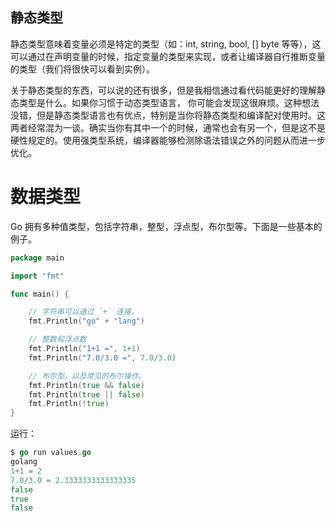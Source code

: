 

## 静态类型

静态类型意味着变量必须是特定的类型（如：int, string, bool, \[] byte 等等），这可以通过在声明变量的时候，指定变量的类型来实现，或者让编译器自行推断变量的类型（我们将很快可以看到实例）。


关于静态类型的东西，可以说的还有很多，但是我相信通过看代码能更好的理解静态类型是什么。如果你习惯于动态类型语言， 你可能会发现这很麻烦。这种想法没错，但是静态类型语言也有优点，特别是当你将静态类型和编译配对使用时。这两者经常混为一谈。确实当你有其中一个的时候，通常也会有另一个，但是这不是硬性规定的。使用强类型系统，编译器能够检测除语法错误之外的问题从而进一步优化。



# 数据类型

Go 拥有多种值类型，包括字符串，整型，浮点型，布尔型等。下面是一些基本的例子。

```go
package main

import "fmt"

func main() {

    // 字符串可以通过 `+` 连接。
    fmt.Println("go" + "lang")

    // 整数和浮点数
    fmt.Println("1+1 =", 1+1)
    fmt.Println("7.0/3.0 =", 7.0/3.0)

    // 布尔型，以及常见的布尔操作。
    fmt.Println(true && false)
    fmt.Println(true || false)
    fmt.Println(!true)
}
```




运行：

```go
$ go run values.go
golang
1+1 = 2
7.0/3.0 = 2.3333333333333335
false
true
false
```
